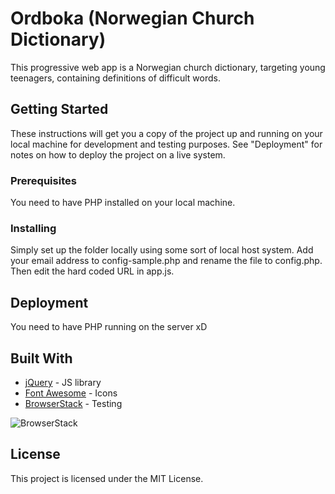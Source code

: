 # Ordboka (Norwegian Church Dictionary)
This progressive web app is a Norwegian church dictionary, targeting young teenagers, containing definitions of difficult words.

## Getting Started
These instructions will get you a copy of the project up and running on your local machine for development and testing purposes. See "Deployment" for notes on how to deploy the project on a live system.

### Prerequisites
You need to have PHP installed on your local machine.

### Installing
Simply set up the folder locally using some sort of local host system. Add your email address to config-sample.php and rename the file to config.php. Then edit the hard coded URL in app.js.

## Deployment
You need to have PHP running on the server xD

## Built With
* [jQuery](https://jquery.com/) - JS library
* [Font Awesome](https://fontawesome.com/) - Icons
* [BrowserStack](https://www.browserstack.com/) - Testing

![BrowserStack](https://joinmyblog.com/browserstack.png)

## License
This project is licensed under the MIT License.
